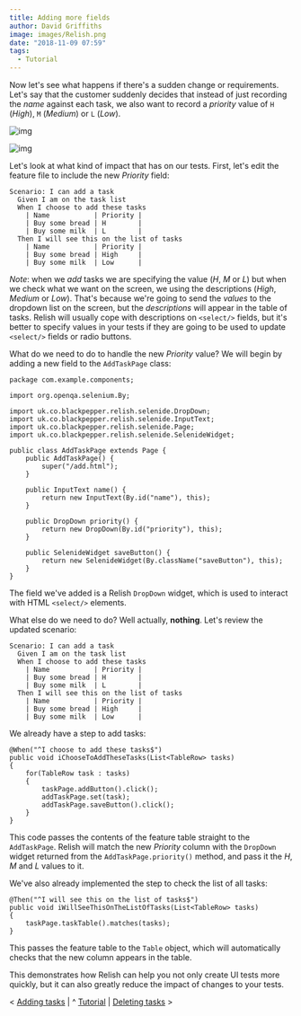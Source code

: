 ```yaml
---
title: Adding more fields
author: David Griffiths
image: images/Relish.png
date: "2018-11-09 07:59"
tags:
  - Tutorial
---
```


Now let's see what happens if there's a sudden change or requirements. Let's say that the customer suddenly decides that instead of just recording the *name* against each task, we also want to record a *priority* value of `H` (*High*), `M` (*Medium*) or `L` (*Low*).

![img](images/tasks-with-priorities.png)

![img](images/add-with-priority.png)

Let's look at what kind of impact that has on our tests. First, let's edit the feature file to include the new *Priority* field:

    Scenario: I can add a task
      Given I am on the task list
      When I choose to add these tasks
        | Name           | Priority |
        | Buy some bread | H        |
        | Buy some milk  | L        |
      Then I will see this on the list of tasks
        | Name           | Priority |
        | Buy some bread | High     |
        | Buy some milk  | Low      |

*Note*: when we *add* tasks we are specifying the value (*H*, *M* or *L*) but when we check what we want on the screen, we using the descriptions (*High*, *Medium* or *Low*). That's because we're going to send the *values* to the dropdown list on the screen, but the *descriptions* will appear in the table of tasks. Relish will usually cope with descriptions on `<select/>` fields, but it's better to specify values in your tests if they are going to be used to update `<select/>` fields or radio buttons.

What do we need to do to handle the new *Priority* value? We will begin by adding a new field to the `AddTaskPage` class:

    package com.example.components;

    import org.openqa.selenium.By;
    
    import uk.co.blackpepper.relish.selenide.DropDown;
    import uk.co.blackpepper.relish.selenide.InputText;
    import uk.co.blackpepper.relish.selenide.Page;
    import uk.co.blackpepper.relish.selenide.SelenideWidget;
    
    public class AddTaskPage extends Page {
        public AddTaskPage() {
            super("/add.html");
        }
    
        public InputText name() {
            return new InputText(By.id("name"), this);
        }
    
        public DropDown priority() {
            return new DropDown(By.id("priority"), this);
        }
    
        public SelenideWidget saveButton() {
            return new SelenideWidget(By.className("saveButton"), this);
        }
    }

The field we've added is a Relish `DropDown` widget, which is used to interact with HTML `<select/>` elements.

What else do we need to do? Well actually, **nothing**. Let's review the updated scenario:

    Scenario: I can add a task
      Given I am on the task list
      When I choose to add these tasks
        | Name           | Priority |
        | Buy some bread | H        |
        | Buy some milk  | L        |
      Then I will see this on the list of tasks
        | Name           | Priority |
        | Buy some bread | High     |
        | Buy some milk  | Low      |

We already have a step to add tasks:

    @When("^I choose to add these tasks$")
    public void iChooseToAddTheseTasks(List<TableRow> tasks)
    {
        for(TableRow task : tasks)
        {
            taskPage.addButton().click();
            addTaskPage.set(task);
            addTaskPage.saveButton().click();
        }
    }

This code passes the contents of the feature table straight to the `AddTaskPage`. Relish will match the new *Priority* column with the `DropDown` widget returned from the `AddTaskPage.priority()` method, and pass it the *H*, *M* and *L* values to it.

We've also already implemented the step to check the list of all tasks:

    @Then("^I will see this on the list of tasks$")
    public void iWillSeeThisOnTheListOfTasks(List<TableRow> tasks)
    {
        taskPage.taskTable().matches(tasks);
    }

This passes the feature table to the `Table` object, which will automatically checks that the new column appears in the table.

This demonstrates how Relish can help you not only create UI tests more quickly, but it can also greatly reduce the impact of changes to your tests.

&lt; [Adding tasks](/#/tutorial/tutorial-4) | ^ [Tutorial](/#/tutorial/tutorial) | [Deleting tasks](/#/tutorial/tutorial-6) &gt;
